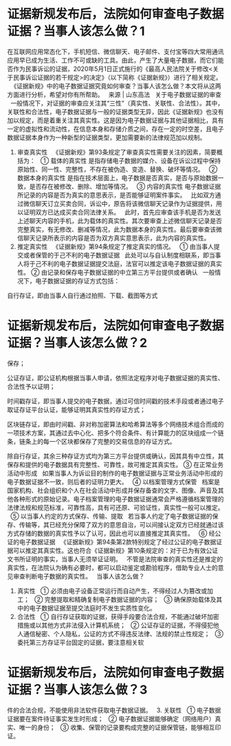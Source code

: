 # 证据新规发布后，法院如何审查电子数据证据？当事人该怎么做？1

在互联网应用常态化下，手机短信、微信聊天、电子邮件、支付宝等四大常用通讯应用早已成为生活、工作不可或缺的工具。由此，产生了大量电子数据，而它们能否作为民事诉讼的证据，2020年5月1日正式施行的《最高人民法院关于修改<关于民事诉讼证据的若干规定>的决定》（以下简称《证据新规》）进行了相关规定。
 
《证据新规》中的电子数据证据究竟如何审查？当事人该怎么做？本文将从这两方面进行分析，希望对你有所帮助。
 
来源 | 山东高法
 
关于电子数据证据的审查
 
一般情况下，对证据的审查应关注其“三性”（真实性、关联性、合法性）。其中，关联性和合法性，电子数据证据与一般的证据类型无异，因此《证据新规》也没有加以规定，而是着重关注其真实性。这是因为电子数据证据与其他证据相比，具有一定的虚拟性和流动性，在信息本身和存储介质之间，存在一定的时空差，且电子数据证据本身作为一种新型的证据类型，更加需要新的法律规范加以规制。
 
1. 审查真实性
 
《证据新规》第93条规定了审查真实性需要关注的因素，简要概括为：
 
① 载体的真实性
是指存储电子数据的媒介、设备在诉讼过程中保持原始性、同一性、完整性，不存在被伪造、变造、替换、破坏等情况。
 
② 数据本身的真实性
是指在技术层面上，电子数据是否真实，是否与原始数据一致，是否存在被修改、删除、增加等情况。
 
③ 内容的真实性
电子数据证据所记录的内容是否为真实的意思表示，是否能够证明案件事实。
 
比如双方通过微信聊天订立买卖合同，诉讼中，原告将该微信聊天记录作为证据提供，用以证明双方已达成买卖合同法律关系。
 
此时，首先应审查该手机是否为发送上述聊天内容的手机，此为载体的真实性。其次要审查上述微信聊天记录是否完整真实，有无修改、删减等情况，此为数据本身的真实性。最后要审查该微信聊天记录所表示的内容是否为双方真实意思表示，此为内容的真实性。
 
2. 推定真实性
 
《证据新规》第94条规定了推定真实的情况。
 
① 由当事人提交或者保管的于己不利的电子数据证据
 
此处可以与自认制度相联系，即当事人将于己不利的电子数据证据提交法庭，法官可以推定该电子数据证据的真实性。
② 由记录和保存电子数据证据的中立第三方平台提供或者确认
 
一般情况下，电子数据证据的存证方式包括：
 

自行存证，即由当事人自行通过拍照、下载、截图等方式

# 证据新规发布后，法院如何审查电子数据证据？当事人该怎么做？2

保存；

公证存证，即公证机构根据当事人申请，依照法定程序对电子数据证据的真实性、合法性予以证明；

时间戳存证，即当事人提交的电子数据，通过可信时间戳的技术手段或者通过电子取证存证平台认证，能够证明其真实性的存证方式；

区块链存证，即由时间戳、非对称加密算法和哈希算法等多个网络技术组合而成的一项技术方案，其通过去中心化、把多个符合条件、有计算能力的区块组成一个链条，链条上的每一个区块都保存了完整的交易信息的存证方式。

除自行存证，其余三种存证方式均为第三方平台提供或确认，因其具有中立性，其保存和提供的电子数据具有完整性、可靠性，故可推定其真实性。
③ 在正常业务活动中形成
 
如果当事人为诉讼目的制作的电子数据证据与正常业务活动中形成的电子数据证据不一致，则后者的证明力更大。
 
④ 以档案管理方式保管
 
档案是国家机构、社会组织和个人在社会活动中形成并保存备查的文字、图像、声音及其他各种形式的原始记录。电子档案管理的电子数据证据通常会严格遵循档案管理的法律法规和规范标准，可靠性高，具有可还原、可验证性，真实性一般可以推定。
 
⑤ 以当事人约定的方式保存、传输、提取
 
若当事人约定了电子数据证据的保存、传输等，其已经充分保障了双方的意思自治，可以间接认定双方已经就通过该方式存储的数据的真实性予以了认可，因此也可以直接推定其真实性。
 
⑥ 经公证的电子数据证据
 
《证据新规》第94条第2款特别规定了经过公证的电子数据证据可以推定其真实性。这也符合《证据新规》第10条规定的：对于已为有效公证文书所证明的事实，当事人无须举证证明。
 
不管是法院审查的真实性还是推定的真实性，在法院认为确有必要时，都可以启动鉴定或勘验程序，借助专业人士的意见审查判断电子数据的真实性。
 
当事人该怎么做？
 
1. 真实性
 
① 必须由电子设备正常运行而自动产生，不得经过人为篡改或加工；
 
② 完整提取和精确复制电子数据证据的内容；
 
③ 确保原始载体及其中的电子数据证据至提交法庭时不发生实质性变化。
 
2. 合法性
 
① 自行存证获取的证据，获得手段要合法合规，不能通过破坏加密措施或以其他方式非法侵入计算机系统；
 
② 公证存证的证据，不得侵犯他人通信秘密、个人隐私，公证的方式不得违反法律、法规的禁止性规定；
 
③ 委托第三方存证平台固定的证据，要注意相关软

# 证据新规发布后，法院如何审查电子数据证据？当事人该怎么做？3

件的合法合规，不能使用非法软件获取电子数据证据。
 
3. 关联性
 
① 电子数据证据要在案件待证事实发生时形成；
 
② 电子数据证据能够确定（网络用户）真实、唯一的身份；
 
③ 收集、保管的记录要构成完整的证据保管链，能够相互印证。
 


